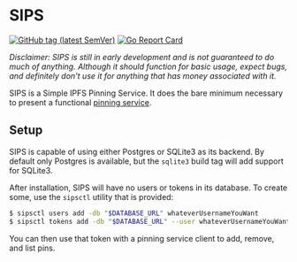 SIPS
====

[![GitHub tag (latest SemVer)](https://img.shields.io/github/v/tag/DeedleFake/sips)](https://pkg.go.dev/github.com/DeedleFake/sips)
[![Go Report Card](https://goreportcard.com/badge/github.com/DeedleFake/sips)](https://goreportcard.com/report/github.com/DeedleFake/sips)

*Disclaimer: SIPS is still in early development and is not guaranteed to do much of anything. Although it should function for basic usage, expect bugs, and definitely don't use it for anything that has money associated with it.*

SIPS is a Simple IPFS Pinning Service. It does the bare minimum necessary to present a functional [pinning service][pinning-service-api].

Setup
-----

SIPS is capable of using either Postgres or SQLite3 as its backend. By default only Postgres is available, but the `sqlite3` build tag will add support for SQLite3.

After installation, SIPS will have no users or tokens in its database. To create some, use the `sipsctl` utility that is provided:

```bash
$ sipsctl users add -db "$DATABASE_URL" whateverUsernameYouWant
$ sipsctl tokens add -db "$DATABASE_URL" --user whateverUsernameYouWant
```

You can then use that token with a pinning service client to add, remove, and list pins.

[pinning-service-api]: https://ipfs.github.io/pinning-services-api-spec/